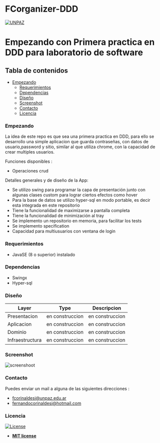 # FCorganizer-DDD
<a href="http://www.unpaz.edu.ar"><img src="https://www.unpaz.edu.ar/sites/default/files/unpaz_0.png" title="FVCproductions" alt="UNPAZ"></a>

# Empezando con Primera practica en DDD para laboratorio de software

## Tabla de contenidos
- [Empezando](#Empezando)
  - [Requerimientos](#Requerimientos)
  - [Dependencias](#Dependencias)
  - [Diseño](#Diseño)
  - [Screenshot](#Screenshot)
  - [Contacto](#Contacto)
  - [Licencia](#Licencia)
 

### Empezando
La idea de este repo es que sea una primera practica en DDD, para ello se desarrollo una simple aplicacion que guarda contraseñas, con datos de usuario,password y sitio, similar al que utiliza chrome, con la capacidad de crear multiples usuarios.

Funciones disponibles :
* Operaciones crud

Detalles generales y de diseño de la App:  
* Se utilizo swing para programar la capa de presentación junto con algunas clases custom para lograr ciertos efectos como hover
* Para la base de datos se utilizo hyper-sql en modo portable, es decir esta integrada en este repositorio
* Tiene la funcionalidad de maximizarse a pantalla completa
* Tiene la funcionalidad de minimización al tray
* Se implemento un repositorio en memoria, para facilitar los tests
* Se implemento specification
* Capacidad para multiusuarios con ventana de login



### Requerimientos 

 - JavaSE  (8 o superior) instalado

### Dependencias 

 - Swingx
 - Hyper-sql

### Diseño   

Layer     | Type   | Descripcion
--------------------- | -------------------- | ---------------------  
Presentacion | en construccion | en construccion
Aplicacion | en construccion | en construccion
Dominio | en construccion | en construccion  
Infraestructura | en construccion | en construccion  

### Screenshot
![screenshoot](https://i.ibb.co/rdZvCzq/fc.jpg)

### Contacto

Puedes enviar un mail a alguna de las siguientes direcciones : 

- fcorinaldesi@unpaz.edu.ar
- fernandocorinaldesi@hotmail.com

### Licencia

[![License](http://img.shields.io/:license-mit-blue.svg?style=flat-square)](http://badges.mit-license.org)

- **[MIT license](http://opensource.org/licenses/mit-license.php)**
